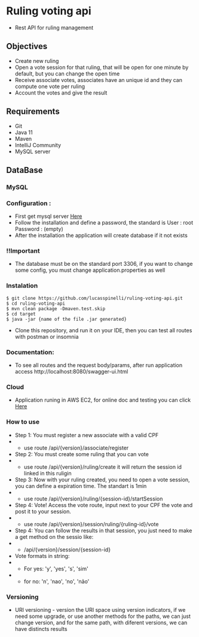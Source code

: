 # Ruling voting api
* Rest API for ruling management

## Objectives 
* Create new ruling 
* Open a vote session for that ruling, that will be open for one minute by default, but you can change the open time
* Receive associate votes, associates have an unique id and they can compute one vote per ruling
* Account the votes and give the result 

## Requirements

* Git
* Java 11
* Maven
* IntelliJ Community
* MySQL server

## DataBase

### MySQL
### Configuration : 
* First get mysql server [Here](https://dev.mysql.com/downloads/mysql/)
* Follow the installation and define a password, the standard is User : root Password : (empty) 
* After the installation the application will create database if it not exists

### !!Important 
- The database must be on the standard port 3306, if you want to change some config, you must change application.properties as well 

### Instalation
```shell script
$ git clone https://github.com/lucasspinelli/ruling-voting-api.git
$ cd ruling-voting-api
$ mvn clean package -Dmaven.test.skip
$ cd target 
$ java -jar {name of the file .jar generated}

```

- Clone this repository, and run it on your IDE, then you can test all routes with postman or insomnia

### Documentation: 
- To see all routes and the request body/params, after run application access http://localhost:8080/swagger-ui.html

### Cloud 
- Application runing in AWS EC2, for online doc and testing you can click [Here](http://ec2-52-15-253-234.us-east-2.compute.amazonaws.com:8080/swagger-ui.html#/)

### How to use 
* Step 1: You must register a new associate with a valid CPF
* * use route /api/{version}/associate/register
* Step 2: You must create some ruling that you can vote
* * use route /api/{version}/ruling/create it will return the session id linked in this ruligin
* Step 3: Now with your ruling created, you need to open a vote session, you can define a expiration time. The standart is 1min
* * use route /api/{version}/ruling/{session-id}/startSession
* Step 4: Vote! Access the vote route, input next to your CPF the vote and post it to your session.
* * use route /api/{version}/session/ruling/{ruling-id}/vote
* Step 4: You can follow the results in that session, you just need to make a get method on the sessio like: 
* * /api/{version}/session/{session-id}
* Vote formats in string:
 * * For yes: 'y', 'yes', 's', 'sim'
 * * for no: 'n', 'nao', 'no', 'não'

### Versioning 
* URI versioning - version the URI space using version indicators, if we need some upgrade, or use another methods for the paths, we can just change version, and for the same path, with diferent versions, we can have distincts results 
